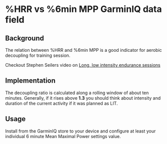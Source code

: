 # %HRR vs %6min MPP GarminIQ data field

## Background

The relation between %HRR and %6min MPP is a good indicator for aerobic decoupling for training session.

Checkout Stephen Seilers video on [Long, low intensity endurance sessions](https://www.youtube.com/watch?v=3GXc474Hu5U)

## Implementation

The decoupling ratio is calculated along a rolling window of about ten minutes. Generally, if it rises above **1.3** you should think about intensity and duration of the current activity if it was planned as LIT.

## Usage

Install from the GarminIQ store to your device and configure at least your individual 6 minute Mean Maximal Power settings value.